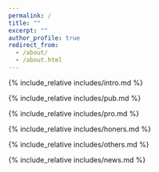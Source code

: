 ```yaml
---
permalink: /
title: ""
excerpt: ""
author_profile: true
redirect_from: 
  - /about/
  - /about.html
---
```


<span class='anchor' id='about-me'></span>
{% include_relative includes/intro.md %}

<span class='anchor' id='-publications'></span>
{% include_relative includes/pub.md %}

<span class='anchor' id='-projects'></span>
{% include_relative includes/pro.md %}

{% include_relative includes/honers.md %}

{% include_relative includes/others.md %}

<span class='anchor' id='-news'></span>
{% include_relative includes/news.md %}